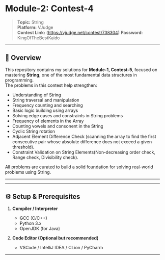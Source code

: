 # Module-2: Contest-4

> **Topic:** String  
> **Platform:** VJudge  
> **Contest Link:** (https://vjudge.net/contest/738304)
> **Password:** KingOfTheBestKaido

---

## 📖 Overview

This repository contains my solutions for **Module-1, Contest-5**, focused on mastering **String**, one of the most fundamental data structures in programming.  
The problems in this contest help strengthen:

- Understanding of String  
- String traversal and manipulation  
- Frequency counting and searching  
- Basic logic building using arrays  
- Solving edge cases and constraints in String problems
- Frequency of elements in the Array
- Counting vowels and consonent in the String
- Cyclic String rotation  
- Adjacent Element Difference Check (scanning the array to find the first consecutive pair whose absolute    difference does not exceed a given threshold).
- Constraint Validation on String Elements(Non-decreasing order check, Range check, Divisibility check).


All problems are curated to build a solid foundation for solving real-world problems using String.

---



---

## ⚙️ Setup & Prerequisites

1. **Compiler / Interpreter**  
   - GCC (C/C++)  
   - Python 3.x  
   - OpenJDK (for Java)

2. **Code Editor (Optional but recommended)**  
   - VSCode / IntelliJ IDEA / CLion / PyCharm  

---


